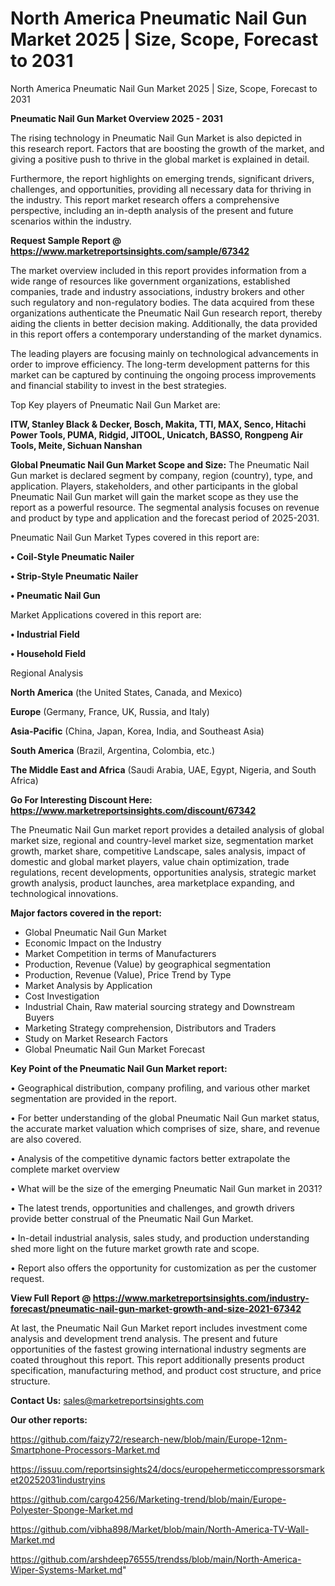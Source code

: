 # North America Pneumatic Nail Gun Market 2025 | Size, Scope, Forecast to 2031
North America Pneumatic Nail Gun Market 2025 | Size, Scope, Forecast to 2031

<Strong> Pneumatic Nail Gun Market Overview 2025 - 2031</strong>

The rising technology in Pneumatic Nail Gun Market is also depicted in this research report. Factors that are boosting the growth of the market, and giving a positive push to thrive in the global market is explained in detail.

Furthermore, the report highlights on emerging trends, significant drivers, challenges, and opportunities, providing all necessary data for thriving in the industry. This report market research offers a comprehensive perspective, including an in-depth analysis of the present and future scenarios within the industry.

<strong>Request Sample Report @ <a href=https://www.marketreportsinsights.com/sample/67342>https://www.marketreportsinsights.com/sample/67342</a></strong>

The market overview included in this report provides information from a wide range of resources like government organizations, established companies, trade and industry associations, industry brokers and other such regulatory and non-regulatory bodies. The data acquired from these organizations authenticate the Pneumatic Nail Gun research report, thereby aiding the clients in better decision making. Additionally, the data provided in this report offers a contemporary understanding of the market dynamics.

The leading players are focusing mainly on technological advancements in order to improve efficiency. The long-term development patterns for this market can be captured by continuing the ongoing process improvements and financial stability to invest in the best strategies.

Top Key players of Pneumatic Nail Gun Market are:

<strong>ITW, Stanley Black & Decker, Bosch, Makita, TTI, MAX, Senco, Hitachi Power Tools, PUMA, Ridgid, JITOOL, Unicatch, BASSO, Rongpeng Air Tools, Meite, Sichuan Nanshan</strong>

<strong><b>Global Pneumatic Nail Gun Market Scope and Size:</b></strong>
The Pneumatic Nail Gun market is declared segment by company, region (country), type, and application. Players, stakeholders, and other participants in the global Pneumatic Nail Gun market will gain the market scope as they use the report as a powerful resource. The segmental analysis focuses on revenue and product by type and application and the forecast period of 2025-2031.

Pneumatic Nail Gun Market Types covered in this report are:

<strong>• Coil-Style Pneumatic Nailer

• Strip-Style Pneumatic Nailer

• Pneumatic Nail Gun</strong>

Market Applications covered in this report are:

<strong>• Industrial Field

• Household Field</strong> 

Regional Analysis

<strong>North America</strong> (the United States, Canada, and Mexico)

<strong>Europe</strong> (Germany, France, UK, Russia, and Italy)

<strong>Asia-Pacific</strong> (China, Japan, Korea, India, and Southeast Asia)

<strong>South America</strong> (Brazil, Argentina, Colombia, etc.)

<strong>The Middle East and Africa</strong> (Saudi Arabia, UAE, Egypt, Nigeria, and South Africa)

<strong>Go For Interesting Discount Here: <a href=https://www.marketreportsinsights.com/discount/67342>https://www.marketreportsinsights.com/discount/67342</a></strong>

The Pneumatic Nail Gun market report provides a detailed analysis of global market size, regional and country-level market size, segmentation market growth, market share, competitive Landscape, sales analysis, impact of domestic and global market players, value chain optimization, trade regulations, recent developments, opportunities analysis, strategic market growth analysis, product launches, area marketplace expanding, and technological innovations.

<strong><b>Major factors covered in the report:</b></strong>
<ul>
  <li>Global Pneumatic Nail Gun Market </li>
  <li>Economic Impact on the Industry</li>
  <li>Market Competition in terms of Manufacturers</li>
  <li>Production, Revenue (Value) by geographical segmentation</li>
  <li>Production, Revenue (Value), Price Trend by Type</li>
  <li>Market Analysis by Application</li>
  <li>Cost Investigation</li>
  <li>Industrial Chain, Raw material sourcing strategy and Downstream Buyers</li>
  <li>Marketing Strategy comprehension, Distributors and Traders</li>
  <li>Study on Market Research Factors</li>
  <li>Global Pneumatic Nail Gun Market Forecast</li>
</ul>

<strong><b>Key Point of the Pneumatic Nail Gun Market report:</b></strong>

• Geographical distribution, company profiling, and various other market segmentation are provided in the report.

• For better understanding of the global Pneumatic Nail Gun market status, the accurate market valuation which comprises of size, share, and revenue are also covered.

• Analysis of the competitive dynamic factors better extrapolate the complete market overview

• What will be the size of the emerging Pneumatic Nail Gun market in 2031?

• The latest trends, opportunities and challenges, and growth drivers provide better construal of the Pneumatic Nail Gun Market.

• In-detail industrial analysis, sales study, and production understanding shed more light on the future market growth rate and scope.

• Report also offers the opportunity for customization as per the customer request.

<strong><b>View Full Report @ <a href=https://www.marketreportsinsights.com/industry-forecast/pneumatic-nail-gun-market-growth-and-size-2021-67342>https://www.marketreportsinsights.com/industry-forecast/pneumatic-nail-gun-market-growth-and-size-2021-67342</a></b></strong>


At last, the Pneumatic Nail Gun Market report includes investment come analysis and development trend analysis. The present and future opportunities of the fastest growing international industry segments are coated throughout this report. This report additionally presents product specification, manufacturing method, and product cost structure, and price structure.

<strong>Contact Us:</strong>
sales@marketreportsinsights.com

<strong>Our other reports:</strong>

<a href=https://github.com/faizy72/research-new/blob/main/Europe-12nm-Smartphone-Processors-Market.md>https://github.com/faizy72/research-new/blob/main/Europe-12nm-Smartphone-Processors-Market.md</a>

<a href=https://issuu.com/reportsinsights24/docs/europehermeticcompressorsmarket20252031industryins>https://issuu.com/reportsinsights24/docs/europehermeticcompressorsmarket20252031industryins</a>

<a href=https://github.com/cargo4256/Marketing-trend/blob/main/Europe-Polyester-Sponge-Market.md>https://github.com/cargo4256/Marketing-trend/blob/main/Europe-Polyester-Sponge-Market.md</a>

<a href=https://github.com/vibha898/Market/blob/main/North-America-TV-Wall-Market.md>https://github.com/vibha898/Market/blob/main/North-America-TV-Wall-Market.md</a>

<a href=https://github.com/arshdeep76555/trendss/blob/main/North-America-Wiper-Systems-Market.md>https://github.com/arshdeep76555/trendss/blob/main/North-America-Wiper-Systems-Market.md</a>"

